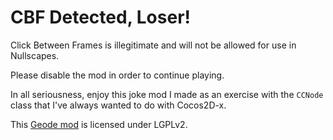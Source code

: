 # CBF Detected, Loser!

Click Between Frames is illegitimate and will not be allowed for use in Nullscapes.

Please disable the mod in order to continue playing.

In all seriousness, enjoy this joke mod I made as an exercise with the `CCNode` class that I've always wanted to do with Cocos2D-x.

This [Geode mod](https://geode-sdk.org) is licensed under LGPLv2.
